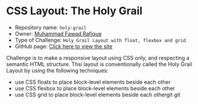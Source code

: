 # CSS Layout: The Holy Grail
* Repository name: `holy-grail`
* Owner: [Muhammad Fawad Rafique](https://github.com/fawadrafique)
* Type of Challenge: `Holy Grail Layout with float, flexbox and grid`
* GitHub page: [Click here to view the site](https://fawadrafique.github.io/holy-grail/)

Challenge is to make a responsive layout using CSS only, and respecting a semantic HTML structure. Thsi layout is conventionally called the Holy Grail Layout by using the following techniques:

* use CSS floats to place block-level elements beside each other
* use CSS flexbox to place block-level elements beside each other
* use CSS grid to place block-level elements beside each othergit git
